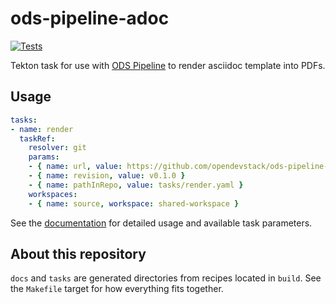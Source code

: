 # ods-pipeline-adoc

[![Tests](https://github.com/opendevstack/ods-pipeline-adoc/actions/workflows/main.yaml/badge.svg)](https://github.com/opendevstack/ods-pipeline-adoc/actions/workflows/main.yaml)

Tekton task for use with [ODS Pipeline](https://github.com/opendevstack/ods-pipeline) to render asciidoc template into PDFs.

## Usage

```yaml
tasks:
- name: render
  taskRef:
    resolver: git
    params:
    - { name: url, value: https://github.com/opendevstack/ods-pipeline-adoc.git }
    - { name: revision, value: v0.1.0 }
    - { name: pathInRepo, value: tasks/render.yaml }
    workspaces:
    - { name: source, workspace: shared-workspace }
```

See the [documentation](https://github.com/opendevstack/ods-pipeline-adoc/blob/main/docs/render.adoc) for detailed usage and available task parameters.

## About this repository

`docs` and `tasks` are generated directories from recipes located in `build`. See the `Makefile` target for how everything fits together.
